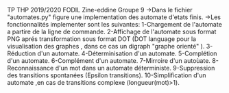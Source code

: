 TP THP 2019/2020 FODIL Zine-eddine Groupe 9
->Dans le fichier "automates.py" figure  une implementation des automate d'etats finis.
->Les fonctionnalités implementer sont les suivantes:
	1-Chargement de l'automate a partire de la ligne de commande.
	2-Affichage de l'automate sous format PNG aprés transformation sous format DOT (DOT language pour la visualisation des graphes , dans ce cas un digraph "graphe orienté" ).
	3-Réduction d'un automate.
	4-Déterminisation d'un automate.
	5-Complétion d'un automate.
	6-Complément d'un automate.
	7-Mirroire d'un autoùate.
	8-Reconnaissance d'un mot dans un automate déterministe.
	9-Suppression des transitions spontanées (Epsilon transitions).
	10-Simplification d'un automate ,en cas de transitions complexe (longueur(mot)>1).

